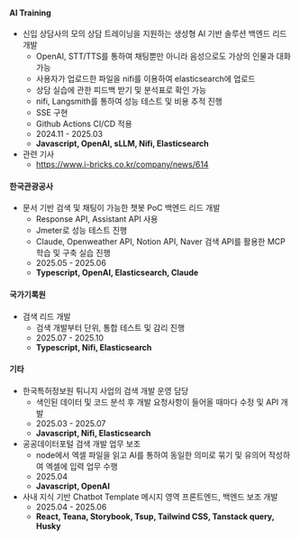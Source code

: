 #### AI Training
  - 신입 상담사의 모의 상담 트레이닝을 지원하는 생성형 AI 기반 솔루션 백엔드 리드 개발
    - OpenAI, STT/TTS를 통하여 채팅뿐만 아니라 음성으로도 가상의 인물과 대화 가능
    - 사용자가 업로드한 파일을 nifi를 이용하여 elasticsearch에 업로드
    - 상담 실습에 관한 피드백 받기 및 분석표로 확인 가능
    - nifi, Langsmith를 통하여 성능 테스트 및 비용 추적 진행
    - SSE 구현
    - Github Actions CI/CD 적용
    - 2024.11 - 2025.03
    - **Javascript, OpenAI, sLLM, Nifi, Elasticsearch**
  - 관련 기사
    - https://www.i-bricks.co.kr/company/news/614

#### 한국관광공사 
  - 문서 기반 검색 및 채팅이 가능한 챗봇 PoC 백엔드 리드 개발
    - Response API, Assistant API 사용
    - Jmeter로 성능 테스트 진행
    - Claude, Openweather API, Notion API, Naver 검색 API를 활용한 MCP 학습 및 구축 실습 진행
    - 2025.05 - 2025.06
    - **Typescript, OpenAI, Elasticsearch, Claude**

#### 국가기록원 
  - 검색 리드 개발 
    - 검색 개발부터 단위, 통합 테스트 및 감리 진행
    - 2025.07 - 2025.10
    - **Typescript, Nifi, Elasticsearch**

#### 기타
  - 한국특허정보원 튀니지 사업의 검색 개발 운영 담당
    - 색인된 데이터 및 코드 분석 후 개발 요청사항이 들어올 때마다 수정 및 API 개발
    - 2025.03 - 2025.07
    - **Javascript, Nifi, Elasticsearch**
  - 공공데이터포털 검색 개발 업무 보조
    - node에서 엑셀 파일을 읽고 AI를 통하여 동일한 의미로 묶기 및 유의어 작성하여 엑셀에 입력 업무 수행
    - 2025.04
    - **Javascript, OpenAI**
  - 사내 지식 기반 Chatbot Template 메시지 영역 프론트엔드, 백엔드 보조 개발
    - 2025.04 - 2025.06
    - **React, Teana, Storybook, Tsup, Tailwind CSS, Tanstack query, Husky**